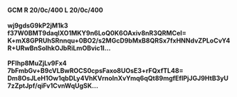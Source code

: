 #### GCM R 20/0c/400 L 20/0c/400
**wj9gdsG9kP2jM1k3**<br/>**f37W0BMT9daqlXO1MKY9n6LoQ0K6OAxiv8nR3QRMCeI=**<br/>**K+mX8GPRUhSRnnqu+0BO2/s2MGcD9bMxB8QRSx7fxHNNdvZPLoCvY4R+URwBnSolhkOJbRiLmOBvic1I...**<br/><br/>
**PFIhp8MuZjLv9Fx4**<br/>**7bFmbGv+B9cVLBwROCS0cpsFaxo8UOsE3+rFQxfTL48=**<br/>**Dm8OsJLeH1Ow1qbDLy4VhKVrnoInXvYmq6qQt89mgfEflPjJGJ9HtB3yU7zZptJpf/qiFv1CvnWqUgSK...**